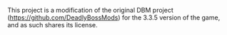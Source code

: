 This project is a modification of the original DBM project (https://github.com/DeadlyBossMods) for the 3.3.5 version of the game, and as such shares its license.
